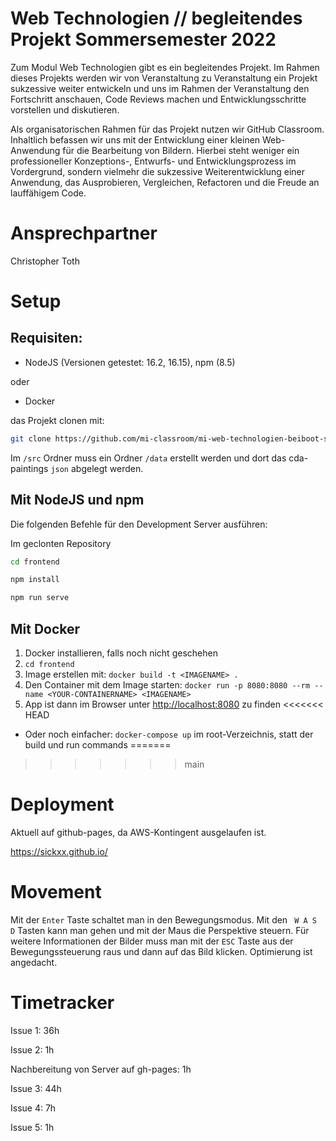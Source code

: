 # Web Technologien // begleitendes Projekt Sommersemester 2022

Zum Modul Web Technologien gibt es ein begleitendes Projekt. Im Rahmen dieses Projekts werden wir von Veranstaltung zu Veranstaltung ein Projekt sukzessive weiter entwickeln und uns im Rahmen der Veranstaltung den Fortschritt anschauen, Code Reviews machen und Entwicklungsschritte vorstellen und diskutieren.

Als organisatorischen Rahmen für das Projekt nutzen wir GitHub Classroom. Inhaltlich befassen wir uns mit der Entwicklung einer kleinen Web-Anwendung für die Bearbeitung von Bildern. Hierbei steht weniger ein professioneller Konzeptions-, Entwurfs- und Entwicklungsprozess im Vordergrund, sondern vielmehr die sukzessive Weiterentwicklung einer Anwendung, das Ausprobieren, Vergleichen, Refactoren und die Freude an lauffähigem Code.

# Ansprechpartner
Christopher Toth

# Setup
## Requisiten:
  - NodeJS (Versionen getestet: 16.2, 16.15), npm (8.5)

  oder

  - Docker

das Projekt clonen mit:
```sh
git clone https://github.com/mi-classroom/mi-web-technologien-beiboot-ss2022-SickxX.git
```

Im `/src` Ordner muss ein Ordner `/data` erstellt werden und dort das cda-paintings `json` abgelegt werden.
## Mit NodeJS und npm
Die folgenden Befehle für den Development Server ausführen:

Im geclonten Repository
```sh
cd frontend
```
```sh
npm install
```
```sh
npm run serve
```
## Mit Docker
1. Docker installieren, falls noch nicht geschehen
2. `cd frontend`
3. Image erstellen mit: `docker build -t <IMAGENAME> . `
4. Den Container mit dem Image starten: `docker run -p 8080:8080 --rm --name <YOUR-CONTAINERNAME> <IMAGENAME>`
5. App ist dann im Browser unter [http://localhost:8080](http://localhost:8080) zu finden
<<<<<<< HEAD

- Oder noch einfacher:
`docker-compose up` im root-Verzeichnis, statt der build und run commands
=======
>>>>>>> main

# Deployment

Aktuell auf github-pages, da AWS-Kontingent ausgelaufen ist.

https://sickxx.github.io/

# Movement

Mit der `Enter` Taste schaltet man in den Bewegungsmodus. Mit den ` W A S D` Tasten kann man gehen und mit der Maus die Perspektive steuern. Für weitere Informationen der Bilder muss man mit der `ESC` Taste aus der Bewegungssteuerung raus und dann auf das Bild klicken. Optimierung ist angedacht.

# Timetracker

Issue 1: 36h 

Issue 2: 1h

Nachbereitung von Server auf gh-pages: 1h

Issue 3: 44h

Issue 4: 7h

Issue 5: 1h